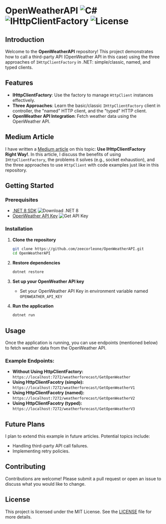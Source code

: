 

# OpenWeatherAPI ![C#](https://img.shields.io/badge/C%23-8.0-green) ![IHttpClientFactory](https://img.shields.io/badge/IHttpClientFactory-blue) ![License](https://img.shields.io/github/license/zeecorleone/OpenWeatherAPI)

## Introduction
Welcome to the **OpenWeatherAPI** repository! This project demonstrates how to call a third-party API (OpenWeather API in this case) using the three approaches of `IHttpClientFactory` in .NET: simple/classic, named, and typed clients.

## Features
- **IHttpClientFactory**: Use the factory to manage `HttpClient` instances effectively.
- **Three Approaches**: Learn the basic/classic `IHttpClientFactory` client in controller, the "named" HTTP client, and the "typed" HTTP client.
- **OpenWeather API Integration**: Fetch weather data using the OpenWeather API.

## Medium Article
I have written a [Medium article](https://todo.abc) on this topic: **Use IHttpClientFactory Right Way!**. In this article, I discuss the benefits of using `IHttpClientFactory`, the problems it solves (e.g., socket exhaustion), and the three approaches to use `HttpClient` with code examples just like in this repository.

## Getting Started

### Prerequisites
- [.NET 8 SDK](https://dotnet.microsoft.com/en-us/download/dotnet/8.0) ![Download .NET 8](https://img.shields.io/badge/Download-.NET%208-blue)
- [OpenWeather API Key](https://openweathermap.org/api) ![Get API Key](https://img.shields.io/badge/Get%20API%20Key-OpenWeather-orange)

### Installation
1. **Clone the repository**
    ```bash
    git clone https://github.com/zeecorleone/OpenWeatherAPI.git
    cd OpenWeatherAPI
    ```

2. **Restore dependencies**
    ```bash
    dotnet restore
    ```

3. **Set up your OpenWeather API key**
   - Set your OpenWeather API Key in environment variable named `OPENWEATHER_API_KEY`

4. **Run the application**
    ```bash
    dotnet run
    ```

## Usage
Once the application is running, you can use endpoints (mentioned below) to fetch weather data from the OpenWeather API.

### Example Endpoints:
- **Without Using HttpClientFactory:** `https://localhost:7272/weatherforecast/GetOpenWeather` 
- **Using HttpClientFacotry (simple):** `https://localhost:7272/weatherforecast/GetOpenWeatherV1` 
- **Using HttpClientFacotry (named):** `https://localhost:7272/weatherforecast/GetOpenWeatherV2`
- **Using HttpClientFacotry (typed):** `https://localhost:7272/weatherforecast/GetOpenWeatherV3`

## Future Plans
I plan to extend this example in future articles. Potential topics include:
- Handling third-party API call failures.
- Implementing retry policies.

## Contributing
Contributions are welcome! Please submit a pull request or open an issue to discuss what you would like to change.

## License
This project is licensed under the MIT License. See the [LICENSE](LICENSE) file for more details.

